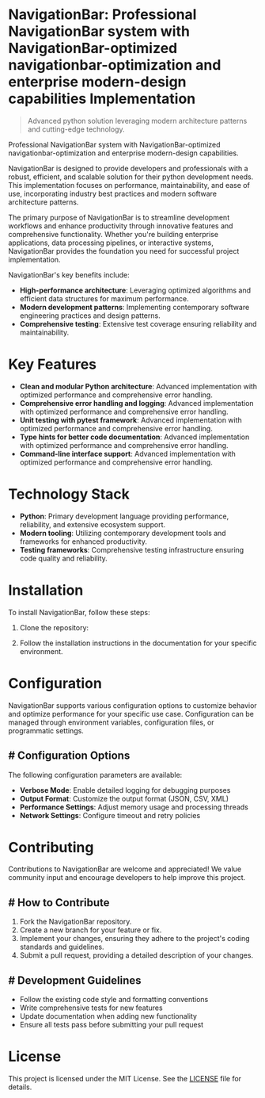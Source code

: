 <!-- fallback_NavigationBar_20250810093758_18402 -->

# NavigationBar: Professional NavigationBar system with NavigationBar-optimized navigationbar-optimization and enterprise modern-design capabilities Implementation
> Advanced python solution leveraging modern architecture patterns and cutting-edge technology.

Professional NavigationBar system with NavigationBar-optimized navigationbar-optimization and enterprise modern-design capabilities.

NavigationBar is designed to provide developers and professionals with a robust, efficient, and scalable solution for their python development needs. This implementation focuses on performance, maintainability, and ease of use, incorporating industry best practices and modern software architecture patterns.

The primary purpose of NavigationBar is to streamline development workflows and enhance productivity through innovative features and comprehensive functionality. Whether you're building enterprise applications, data processing pipelines, or interactive systems, NavigationBar provides the foundation you need for successful project implementation.

NavigationBar's key benefits include:

* **High-performance architecture**: Leveraging optimized algorithms and efficient data structures for maximum performance.
* **Modern development patterns**: Implementing contemporary software engineering practices and design patterns.
* **Comprehensive testing**: Extensive test coverage ensuring reliability and maintainability.

# Key Features

* **Clean and modular Python architecture**: Advanced implementation with optimized performance and comprehensive error handling.
* **Comprehensive error handling and logging**: Advanced implementation with optimized performance and comprehensive error handling.
* **Unit testing with pytest framework**: Advanced implementation with optimized performance and comprehensive error handling.
* **Type hints for better code documentation**: Advanced implementation with optimized performance and comprehensive error handling.
* **Command-line interface support**: Advanced implementation with optimized performance and comprehensive error handling.

# Technology Stack

* **Python**: Primary development language providing performance, reliability, and extensive ecosystem support.
* **Modern tooling**: Utilizing contemporary development tools and frameworks for enhanced productivity.
* **Testing frameworks**: Comprehensive testing infrastructure ensuring code quality and reliability.

# Installation

To install NavigationBar, follow these steps:

1. Clone the repository:


2. Follow the installation instructions in the documentation for your specific environment.

# Configuration

NavigationBar supports various configuration options to customize behavior and optimize performance for your specific use case. Configuration can be managed through environment variables, configuration files, or programmatic settings.

## # Configuration Options

The following configuration parameters are available:

* **Verbose Mode**: Enable detailed logging for debugging purposes
* **Output Format**: Customize the output format (JSON, CSV, XML)
* **Performance Settings**: Adjust memory usage and processing threads
* **Network Settings**: Configure timeout and retry policies

# Contributing

Contributions to NavigationBar are welcome and appreciated! We value community input and encourage developers to help improve this project.

## # How to Contribute

1. Fork the NavigationBar repository.
2. Create a new branch for your feature or fix.
3. Implement your changes, ensuring they adhere to the project's coding standards and guidelines.
4. Submit a pull request, providing a detailed description of your changes.

## # Development Guidelines

* Follow the existing code style and formatting conventions
* Write comprehensive tests for new features
* Update documentation when adding new functionality
* Ensure all tests pass before submitting your pull request

# License

This project is licensed under the MIT License. See the [LICENSE](https://github.com/laurindoisaac/NavigationBar/blob/main/LICENSE) file for details.
